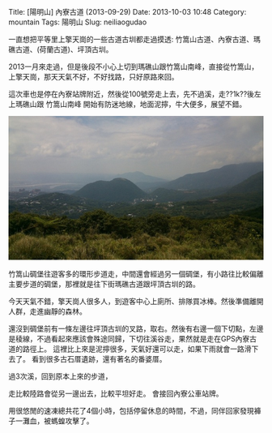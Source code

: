 Title: [陽明山] 內寮古道 (2013-09-29)
Date: 2013-10-03 10:48
Category: mountain
Tags: 陽明山
Slug: neiliaogudao

一直想把平等里上擎天崗的一些古道古圳都走過摸透: 竹篙山古道、內寮古道、瑪礁古道、(荷蘭古道)、坪頂古圳。

2013一月來走過，但是後段不小心上切到瑪礁山跟竹篙山南峰，直接從竹篙山，上擎天崗，那天天氣不好，不好找路，只好原路來回。

這次車也是停在內寮站牌附近，然後從100號旁走上去，先不過溪，走??1k??後左上瑪礁山跟 竹篙山南峰 開始有防迷地線，地面泥擰，牛大便多，展望不錯。

![](/static/images/2013-09-29_neiliaogudao/tn_DSC_0559.jpg)

竹篙山碉堡往遊客多的環形步道走，中間還會經過另一個碉堡，有小路往比較偏離主要步道的碉堡，那裡就是往下街瑪礁古道跟坪頂古圳的路。

今天天氣不錯，擎天崗人很多人，到遊客中心上廁所、排隊買冰棒。然後準備離開人群，走進幽靜的森林。

還沒到碉堡前有一條左邊往坪頂古圳的叉路，取右。然後有右邊一個下切點，左邊是稜線，不過看起來應該會殊途同歸，下切往溪谷走，果然就是走在GPS內寮古道的路徑上。
這裡比上來是泥擰很多，天氣好還可以走，如果下雨就會一路滑下去了。
看到很多古石厝遺跡，還有著名的番婆厝。

過3次溪，回到原本上來的步道，

走比較陸路會從另一邊出去，比較平坦好走。 會接回內寮公車站牌。

用很悠閒的速凍總共花了4個小時，包括停留休息的時間，不過，同伴回家發現褲子一灘血，被螞蝗攻擊了。

